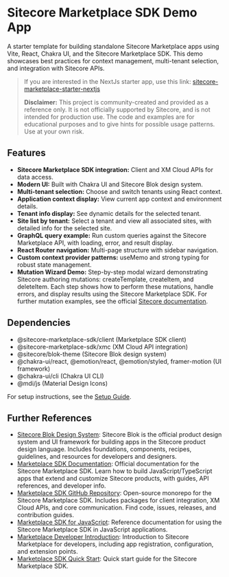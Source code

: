 # Sitecore Marketplace SDK Demo App

A starter template for building standalone Sitecore Marketplace apps using Vite, React, Chakra UI, and the Sitecore Marketplace SDK. This demo showcases best practices for context management, multi-tenant selection, and integration with Sitecore APIs.

> If you are interested in the NextJs starter app, use this link: [sitecore-marketplace-starter-nextjs](https://github.com/Mitya88/sitecore-marketplace-starter-nextjs)
> 
> **Disclaimer:** This project is community-created and provided as a reference only. It is not officially supported by Sitecore, and is not intended for production use. The code and examples are for educational purposes and to give hints for possible usage patterns. Use at your own risk.

## Features
- **Sitecore Marketplace SDK integration:** Client and XM Cloud APIs for data access.
- **Modern UI:** Built with Chakra UI and Sitecore Blok design system.
- **Multi-tenant selection:** Choose and switch tenants using React context.
- **Application context display:** View current app context and environment details.
- **Tenant info display:** See dynamic details for the selected tenant.
- **Site list by tenant:** Select a tenant and view all associated sites, with detailed info for the selected site.
- **GraphQL query example:** Run custom queries against the Sitecore Marketplace API, with loading, error, and result display.
- **React Router navigation:** Multi-page structure with sidebar navigation.
- **Custom context provider patterns:** useMemo and strong typing for robust state management.
- **Mutation Wizard Demo:** Step-by-step modal wizard demonstrating Sitecore authoring mutations: createTemplate, createItem, and deleteItem. Each step shows how to perform these mutations, handle errors, and display results using the Sitecore Marketplace SDK. For further mutation examples, see the official [Sitecore documentation](https://doc.sitecore.com/xmc/en/developers/xm-cloud/query-examples-for-authoring-operations.html).

## Dependencies
- @sitecore-marketplace-sdk/client (Marketplace SDK client)
- @sitecore-marketplace-sdk/xmc (XM Cloud API integration)
- @sitecore/blok-theme (Sitecore Blok design system)
- @chakra-ui/react, @emotion/react, @emotion/styled, framer-motion (UI framework)
- @chakra-ui/cli (Chakra UI CLI)
- @mdi/js (Material Design Icons)

For setup instructions, see the [Setup Guide](docs/1_setup.md).

## Further References

- [Sitecore Blok Design System](https://blok.sitecore.com/): Sitecore Blok is the official product design system and UI framework for building apps in the Sitecore product design language. Includes foundations, components, recipes, guidelines, and resources for developers and designers.
- [Marketplace SDK Documentation](https://doc.sitecore.com/mp/en/developers/marketplace/marketplace-sdk.html): Official documentation for the Sitecore Marketplace SDK. Learn how to build JavaScript/TypeScript apps that extend and customize Sitecore products, with guides, API references, and developer info.
- [Marketplace SDK GitHub Repository](https://github.com/Sitecore/marketplace-sdk): Open-source monorepo for the Sitecore Marketplace SDK. Includes packages for client integration, XM Cloud APIs, and core communication. Find code, issues, releases, and contribution guides.
- [Marketplace SDK for JavaScript](https://doc.sitecore.com/mp/en/developers/sdk/latest/sitecore-marketplace-sdk/sitecore-marketplace-sdk-for-javascript.html): Reference documentation for using the Sitecore Marketplace SDK in JavaScript applications.
- [Marketplace Developer Introduction](https://doc.sitecore.com/mp/en/developers/marketplace/introduction-to-sitecore-marketplace.html): Introduction to Sitecore Marketplace for developers, including app registration, configuration, and extension points.
- [Marketplace SDK Quick Start](https://doc.sitecore.com/mp/en/developers/sdk/0/sitecore-marketplace-sdk/quick-start.html): Quick start guide for the Sitecore Marketplace SDK.
